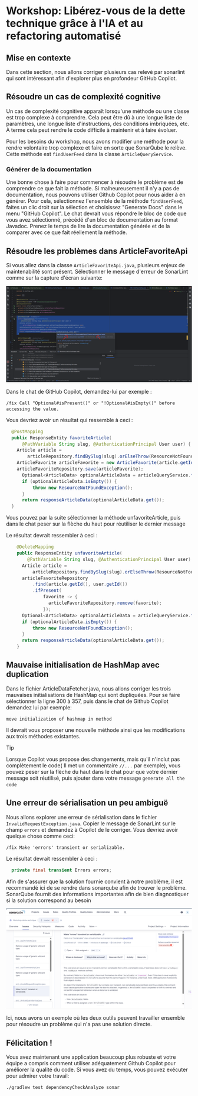 # Workshop: Libérez-vous de la dette technique grâce à l'IA et au refactoring automatisé

## Mise en contexte

Dans cette section, nous allons corriger plusieurs cas relevé par sonarlint qui sont intéressant afin d'explorer plus en profondeur GitHub Copilot.


## Résoudre un cas de complexité cognitive
Un cas de complexité cognitive apparaît lorsqu'une méthode ou une classe est trop complexe à comprendre. Cela peut être dû à une longue liste de paramètres, une longue liste d'instructions, des conditions imbriquées, etc.
À terme cela peut rendre le code difficile à maintenir et à faire évoluer.

Pour les besoins du workshop, nous avons modifier une méthode pour la rendre volontaire trop complexe et faire en sorte que SonarQube le relève.
Cette méthode est `findUserFeed` dans la classe `ArticleQueryService`.

### Générer de la documentation

Une bonne chose à faire pour commencer à résoudre le problème est de comprendre ce que fait la méthode. Si malheureusement il n'y a pas de documentation, nous pouvons utiliser Github Copilot pour nous aider à en générer.
Pour cela, sélectionnez l'ensemble de la méthode `findUserFeed`, faites un clic droit sur la sélection et choisissez "Generate Docs" dans le menu "GitHub Copilot".
Le chat devrait vous répondre le bloc de code que vous avez sélectionné, précédé d'un bloc de documentation au format Javadoc.
Prenez le temps de lire la documentation générée et de la comparer avec ce que fait réellement la méthode.

## Résoudre les problèmes dans ArticleFavoriteApi

Si vous allez dans la classe `ArticleFavoriteApi.java`, plusieurs enjeux de maintenabilité sont présent. Sélectionner le message d'erreur de SonarLint comme sur la capture d'écran suivante: 

![ArticleFavoriteApi](articleFavoriteApi.png)

Dans le chat de GitHub Copilot, demandez-lui par exemple :

```
/fix Call "Optional#isPresent()" or "!Optional#isEmpty()" before accessing the value.
```

Vous devriez avoir un résultat qui ressemble à ceci :

```java
  @PostMapping
  public ResponseEntity favoriteArticle(
      @PathVariable String slug, @AuthenticationPrincipal User user) {
    Article article =
        articleRepository.findBySlug(slug).orElseThrow(ResourceNotFoundException::new);
    ArticleFavorite articleFavorite = new ArticleFavorite(article.getId(), user.getId());
    articleFavoriteRepository.save(articleFavorite);
      Optional<ArticleData> optionalArticleData = articleQueryService.findBySlug(slug, user);
      if (optionalArticleData.isEmpty()) {
          throw new ResourceNotFoundException();
      }
      return responseArticleData(optionalArticleData.get());
  }
```

Vous pouvez par la suite sélectionner la méthode unfavoriteArticle, puis dans le chat peser sur la flèche du haut pour réutiliser le dernier message

Le résultat devrait ressembler à ceci :

```java
    @DeleteMapping
    public ResponseEntity unfavoriteArticle(
        @PathVariable String slug, @AuthenticationPrincipal User user) {
      Article article =
          articleRepository.findBySlug(slug).orElseThrow(ResourceNotFoundException::new);
      articleFavoriteRepository
          .find(article.getId(), user.getId())
          .ifPresent(
              favorite -> {
                articleFavoriteRepository.remove(favorite);
              });
      Optional<ArticleData> optionalArticleData = articleQueryService.findBySlug(slug, user);
      if (optionalArticleData.isEmpty()) {
          throw new ResourceNotFoundException();
      }
      return responseArticleData(optionalArticleData.get());
    }
```

## Mauvaise initialisation de HashMap avec duplication

Dans le fichier ArticleDataFetcher.java, nous allons corriger les trois mauvaises initialisations de HashMap qui sont dupliquées.
Pour se faire sélectionner la ligne 300 à 357, puis dans le chat de Github Copilot demandez lui par exemple:

```
move initialization of hashmap in method
```

Il devrait vous proposer une nouvelle méthode ainsi que les modifications aux trois méthodes existantes.

> [!TIP]
Lorsque Copilot vous propose des changements, mais qu'il n'inclut pas complètement le code( Il met un commentaire `//...` par exemple), vous pouvez peser sur la flèche du haut dans le chat pour que votre dernier message soit réutilisé, puis ajouter dans votre message `generate all the code`

## Une erreur de sérialisation un peu ambiguë
Nous allons explorer une erreur de sérialisation dans le fichier `InvalidRequestException.java`. Copier le message de SonarLint sur le champ `errors` et demandez à Copilot de le corriger. Vous devriez avoir quelque chose comme ceci:

```
/fix Make 'errors' transient or serializable.
```

Le résultat devrait ressembler à ceci :

```java
  private final transient Errors errors;
```

Afin de s'assurer que la solution fournie convient à notre problème, il est recommandé ici de se rendre dans sonarqube afin de trouver le problème. SonarQube fournit des informations importantes afin de bien diagnostiquer si la solution correspond au besoin

![Un problème ambigu](ambigue.png)

Ici, nous avons un exemple où les deux outils peuvent travailler ensemble pour résoudre un problème qui n'a pas une solution directe.

## Félicitation !

Vous avez maintenant une application beaucoup plus robuste et votre équipe a compris comment utiliser adéquatement Github Copilot pour améliorer la qualité du code. Si vous avez du temps, vous pouvez exécuter pour admirer votre travail:

```bash
./gradlew test dependencyCheckAnalyze sonar 
```